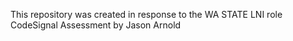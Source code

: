 This repository was created in response to the WA STATE LNI role CodeSignal Assessment by Jason Arnold
